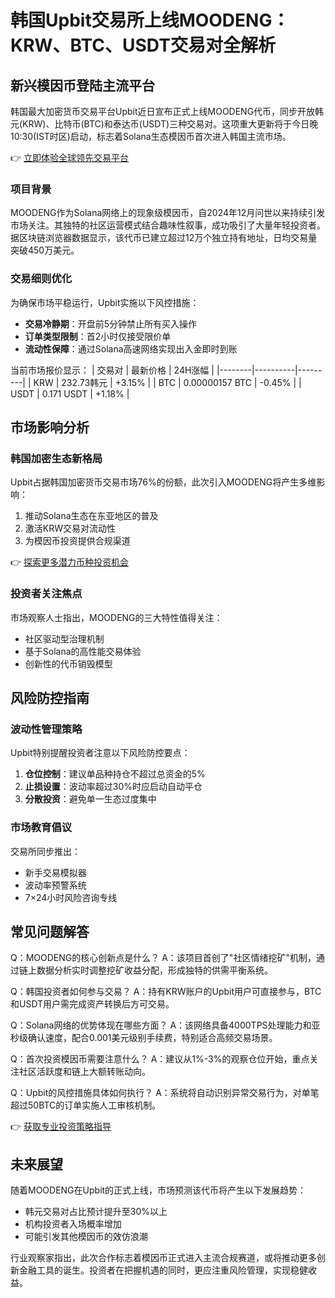 # 韩国Upbit交易所上线MOODENG：KRW、BTC、USDT交易对全解析

## 新兴模因币登陆主流平台

韩国最大加密货币交易平台Upbit近日宣布正式上线MOODENG代币，同步开放韩元(KRW)、比特币(BTC)和泰达币(USDT)三种交易对。这项重大更新将于今日晚10:30(IST时区)启动，标志着Solana生态模因币首次进入韩国主流市场。

👉 [立即体验全球领先交易平台](https://bit.ly/okx_welcome)

### 项目背景
MOODENG作为Solana网络上的现象级模因币，自2024年12月问世以来持续引发市场关注。其独特的社区运营模式结合趣味性叙事，成功吸引了大量年轻投资者。据区块链浏览器数据显示，该代币已建立超过12万个独立持有地址，日均交易量突破450万美元。

### 交易细则优化
为确保市场平稳运行，Upbit实施以下风控措施：
- **交易冷静期**：开盘前5分钟禁止所有买入操作
- **订单类型限制**：首2小时仅接受限价单
- **流动性保障**：通过Solana高速网络实现出入金即时到账

当前市场报价显示：
| 交易对 | 最新价格 | 24H涨幅 |
|--------|----------|---------|
| KRW    | 232.73韩元 | +3.15%  |
| BTC    | 0.00000157 BTC | -0.45% |
| USDT   | 0.171 USDT | +1.18%  |

## 市场影响分析

### 韩国加密生态新格局
Upbit占据韩国加密货币交易市场76%的份额，此次引入MOODENG将产生多维影响：
1. 推动Solana生态在东亚地区的普及
2. 激活KRW交易对流动性
3. 为模因币投资提供合规渠道

👉 [探索更多潜力币种投资机会](https://bit.ly/okx_welcome)

### 投资者关注焦点
市场观察人士指出，MOODENG的三大特性值得关注：
- 社区驱动型治理机制
- 基于Solana的高性能交易体验
- 创新性的代币销毁模型

## 风险防控指南

### 波动性管理策略
Upbit特别提醒投资者注意以下风险防控要点：
1. **仓位控制**：建议单品种持仓不超过总资金的5%
2. **止损设置**：波动率超过30%时应启动自动平仓
3. **分散投资**：避免单一生态过度集中

### 市场教育倡议
交易所同步推出：
- 新手交易模拟器
- 波动率预警系统
- 7×24小时风险咨询专线

## 常见问题解答

Q：MOODENG的核心创新点是什么？
A：该项目首创了"社区情绪挖矿"机制，通过链上数据分析实时调整挖矿收益分配，形成独特的供需平衡系统。

Q：韩国投资者如何参与交易？
A：持有KRW账户的Upbit用户可直接参与，BTC和USDT用户需完成资产转换后方可交易。

Q：Solana网络的优势体现在哪些方面？
A：该网络具备4000TPS处理能力和亚秒级确认速度，配合0.001美元级别手续费，特别适合高频交易场景。

Q：首次投资模因币需要注意什么？
A：建议从1%-3%的观察仓位开始，重点关注社区活跃度和链上大额转账动向。

Q：Upbit的风控措施具体如何执行？
A：系统将自动识别异常交易行为，对单笔超过50BTC的订单实施人工审核机制。

👉 [获取专业投资策略指导](https://bit.ly/okx_welcome)

## 未来展望

随着MOODENG在Upbit的正式上线，市场预测该代币将产生以下发展趋势：
- 韩元交易对占比预计提升至30%以上
- 机构投资者入场概率增加
- 可能引发其他模因币的效仿浪潮

行业观察家指出，此次合作标志着模因币正式进入主流合规赛道，或将推动更多创新金融工具的诞生。投资者在把握机遇的同时，更应注重风险管理，实现稳健收益。